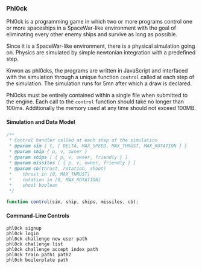 ### Phl0ck

Phl0ck is a programming game in which two or more programs control 
one or more spaceships in a SpaceWar-like environment with the goal of
eliminating every other enemy ships and survive as long as possible.

Since it is a SpaceWar-like environment, there is a physical simulation 
going on. Physics are simulated by simple newtonian integration with 
a predefined step.

Knwon as phl0cks, the programs are written in JavaScript and interfaced
with the simulation through a unique function `control` called at each 
step of the simulation. The simulation runs for 5mn after which a draw
is declared.

Phl0cks must be entirely contained within a single file when submitted to
the engine. Each call to the `control` function should take no longer than
100ms. Additionally the memory used at any time should not exceed 100MB.


#### Simulation and Data Model

```javascript
/**
 * Control handler called at each step of the simulation
 * @param sim { t, { DELTA, MAX_SPEED, MAX_THRUST, MAX_ROTATION } }
 * @param ship { p, v, owner }
 * @param ships [ { p, v, owner, friendly } ]
 * @param missiles [ { p, v, owner, friendly } ]
 * @param cb(thrust, rotation, shoot) 
 *    thrust in [0, MAX_THRUST]
 *    rotation in [0, MAX_ROTATION]
 *    shoot boolean
 */

function control(sim, ship, ships, missiles, cb);
```

#### Command-Line Controls

```
phl0ck signup
phl0ck login
phl0ck challenge new user path
phl0ck challenge list
phl0ck challenge accept index path
phl0ck train path1 path2
phl0ck boilerplate path 
```

